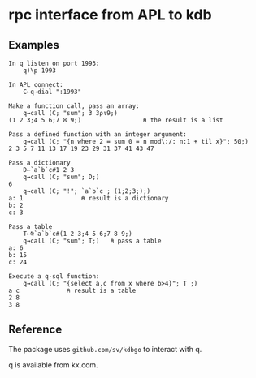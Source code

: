 # rpc interface from APL to kdb

## Examples
```
In q listen on port 1993:
    q)\p 1993
  
In APL connect:
    C←q→dial ":1993"
  
Make a function call, pass an array:
    q→call (C; "sum"; 3 3⍴⍳9;)
(1 2 3;4 5 6;7 8 9;)                 ⍝ the result is a list

Pass a defined function with an integer argument:
    q→call (C; "{n where 2 = sum 0 = n mod\:/: n:1 + til x}"; 50;)
2 3 5 7 11 13 17 19 23 29 31 37 41 43 47

Pass a dictionary
    D←`a`b`c#1 2 3
    q→call (C; "sum"; D;)
6
    q→call (C; "!"; `a`b`c ; (1;2;3;);)
a: 1				⍝ result is a dictionary
b: 2
c: 3

Pass a table
    T←⍉`a`b`c#(1 2 3;4 5 6;7 8 9;)
    q→call (C; "sum"; T;)   ⍝ pass a table
a: 6
b: 15
c: 24

Execute a q-sql function:
    q→call (C; "{select a,c from x where b>4}"; T ;)
a c				⍝ result is a table
2 8
3 8
```

## Reference

The package uses `github.com/sv/kdbgo` to interact with q.

q is available from kx.com.
